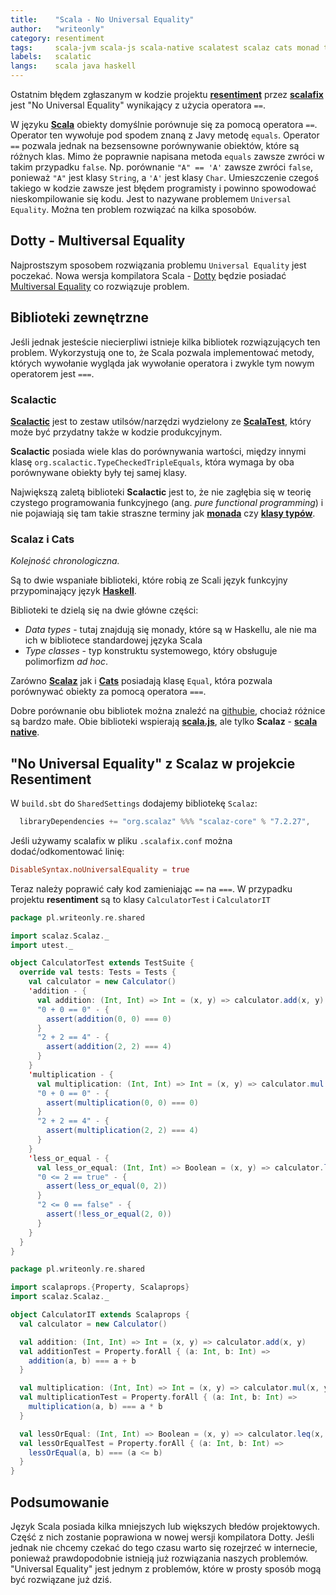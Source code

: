 ```yaml
---
title:    "Scala - No Universal Equality"
author:   "writeonly"
category: resentiment
tags:     scala-jvm scala-js scala-native scalatest scalaz cats monad type-class scalafix utest operator library
labels:   scalatic
langs:    scala java haskell
---
```


Ostatnim błędem zgłaszanym w kodzie projektu **[resentiment](/category/resentiment)** przez **[scalafix](/posts-by-tags/scalafix)**
jest "No Universal Equality" wynikający z użycia operatora `==`.

W języku **[Scala](/posts-by-langs/scala)** obiekty domyślnie porównuje się za pomocą operatora `==`.
Operator ten wywołuje pod spodem znaną z Javy metodę `equals`.
Operator `==` pozwala jednak na bezsensowne porównywanie obiektów, które są różnych klas.
Mimo że  poprawnie napisana metoda `equals` zawsze zwróci w takim przypadku `false`.
Np. porównanie `"A" == 'A'` zawsze zwróci `false`,
ponieważ `"A"` jest klasy `String`, a `'A'` jest klasy `Char`.
Umieszczenie czegoś takiego w kodzie zawsze jest błędem programisty i powinno spowodować nieskompilowanie się kodu.
Jest to nazywane problemem `Universal Equality`.
Można ten problem rozwiązać na kilka sposobów.

## Dotty - Multiversal Equality

Najprostszym sposobem rozwiązania problemu `Universal Equality` jest poczekać.
Nowa wersja kompilatora Scala - [Dotty](<https://dotty.epfl.ch/>) będzie posiadać
[Multiversal Equality](<http://dotty.epfl.ch/docs/reference/other-new-features/multiversal-equality.html>)
co rozwiązuje problem.

## Biblioteki zewnętrzne
Jeśli jednak jesteście niecierpliwi istnieje kilka bibliotek rozwiązujących ten problem.
Wykorzystują one to,
że Scala pozwala implementować metody,
których wywołanie wygląda jak wywołanie operatora i zwykle tym nowym operatorem jest `===`.

### Scalactic
**[Scalactic](<http://www.scalactic.org>)**
jest to zestaw utilsów/narzędzi wydzielony ze **[ScalaTest](/posts-by-tags/scalatest)**,
który może być przydatny także w kodzie produkcyjnym.

**Scalactic** posiada wiele klas do porównywania wartości,
między innymi klasę `org.scalactic.TypeCheckedTripleEquals`,
która wymaga by oba porównywane obiekty były tej samej klasy.

Największą zaletą biblioteki **Scalactic** jest to,
że nie zagłębia się w teorię czystego programowania funkcyjnego (ang. *pure functional programming*)
i nie pojawiają się tam takie straszne terminy jak **[monada](/posts-by-tags/monad)** czy **[klasy typów](/posts-by-tags/type-class)**.

### Scalaz i Cats
*Kolejność chronologiczna.*

Są to dwie wspaniałe biblioteki, które robią ze Scali język funkcyjny przypominający język **[Haskell](/posts-by-langs/haskell)**.

Biblioteki te dzielą się na dwie główne części:
* *Data types* - tutaj znajdują się monady, które są w Haskellu, ale nie ma ich w bibliotece standardowej języka Scala
* *Type classes* - typ konstruktu systemowego, który obsługuje polimorfizm *ad hoc*.

Zarówno **[Scalaz](/posts-by-tags/scalaz)** jak i **[Cats](/posts-by-tags/cats)** posiadają klasę `Equal`,
która pozwala porównywać obiekty za pomocą operatora `===`.

Dobre porównanie obu bibliotek można znaleźć na [githubie](<https://github.com/fosskers/scalaz-and-cats>),
chociaż różnice są bardzo małe.
Obie biblioteki wspierają **[scala.js](/posts-by-tags/scala-js)**,
ale tylko **Scalaz** - **[scala native](/posts-by-tags/scala-native)**.

## "No Universal Equality" z Scalaz w projekcie Resentiment

W `build.sbt` do `SharedSettings` dodajemy bibliotekę `Scalaz`:
```scala
  libraryDependencies += "org.scalaz" %%% "scalaz-core" % "7.2.27",
```

Jeśli używamy scalafix w pliku `.scalafix.conf` można dodać/odkomentować linię:
```conf
DisableSyntax.noUniversalEquality = true
```

Teraz należy poprawić cały kod zamieniając `==` na `===`.
W przypadku projektu **resentiment** są to klasy `CalculatorTest` i `CalculatorIT`

```scala
package pl.writeonly.re.shared

import scalaz.Scalaz._
import utest._

object CalculatorTest extends TestSuite {
  override val tests: Tests = Tests {
    val calculator = new Calculator()
    'addition - {
      val addition: (Int, Int) => Int = (x, y) => calculator.add(x, y)
      "0 + 0 == 0" - {
        assert(addition(0, 0) === 0)
      }
      "2 + 2 == 4" - {
        assert(addition(2, 2) === 4)
      }
    }
    'multiplication - {
      val multiplication: (Int, Int) => Int = (x, y) => calculator.mul(x, y)
      "0 + 0 == 0" - {
        assert(multiplication(0, 0) === 0)
      }
      "2 + 2 == 4" - {
        assert(multiplication(2, 2) === 4)
      }
    }
    'less_or_equal - {
      val less_or_equal: (Int, Int) => Boolean = (x, y) => calculator.leq(x, y)
      "0 <= 2 == true" - {
        assert(less_or_equal(0, 2))
      }
      "2 <= 0 == false" - {
        assert(!less_or_equal(2, 0))
      }
    }
  }
}
```

```scala
package pl.writeonly.re.shared

import scalaprops.{Property, Scalaprops}
import scalaz.Scalaz._

object CalculatorIT extends Scalaprops {
  val calculator = new Calculator()

  val addition: (Int, Int) => Int = (x, y) => calculator.add(x, y)
  val additionTest = Property.forAll { (a: Int, b: Int) =>
    addition(a, b) === a + b
  }

  val multiplication: (Int, Int) => Int = (x, y) => calculator.mul(x, y)
  val multiplicationTest = Property.forAll { (a: Int, b: Int) =>
    multiplication(a, b) === a * b
  }

  val lessOrEqual: (Int, Int) => Boolean = (x, y) => calculator.leq(x, y)
  val lessOrEqualTest = Property.forAll { (a: Int, b: Int) =>
    lessOrEqual(a, b) === (a <= b)
  }
}

```

## Podsumowanie
Język Scala posiada kilka mniejszych lub większych błedów projektowych.
Część z nich zostanie poprawiona w nowej wersji kompilatora Dotty.
Jeśli jednak nie chcemy czekać do tego czasu warto się rozejrzeć w internecie,
ponieważ prawdopodobnie istnieją już rozwiązania naszych problemów.
"Universal Equality" jest jednym z problemów,
które w prosty sposób mogą być rozwiązane już dziś.
